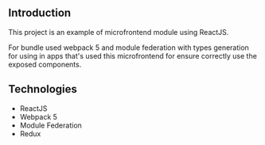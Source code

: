 ## Introduction

This project is an example of microfrontend module using ReactJS.

For bundle used webpack 5 and module federation with types generation for using in apps that's used this microfrontend for ensure correctly use the exposed components.

## Technologies

-   ReactJS
-   Webpack 5
-   Module Federation
-   Redux
